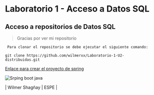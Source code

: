 # Laboratorio 1 - Acceso a Datos SQL
## Acceso a repositorios de Datos SQL
> Gracias por ver mi repositorio

` Para clonar el repositorio se debe ejecutar el siguiente comando:`

```
git clone https://github.com/wilmerxx/Laboratorio-1-U2-distribuidas.git
```

[Enlace para crear el proyecto de spring](
https://start.spring.io/)

![Srping boot java ](
https://miro.medium.com/v2/resize:fit:1000/1*XtjiQD35ja0DcA9H-JuM-g.png
)

| Wilmer Shagñay | ESPE |
